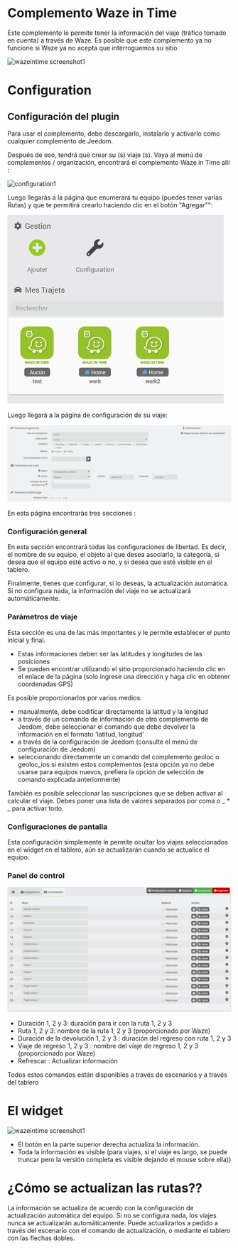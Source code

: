 # Complemento Waze in Time

Este complemento le permite tener la información del viaje (tráfico tomado en cuenta) a través de Waze. Es posible que este complemento ya no funcione si Waze ya no acepta que interroguemos su sitio

![wazeintime screenshot1](../images/wazeintime_screenshot1.jpg)

# Configuration

## Configuración del plugin

Para usar el complemento, debe descargarlo, instalarlo y activarlo como cualquier complemento de Jeedom.

Después de eso, tendrá que crear su (s) viaje (s). Vaya al menú de complementos / organización, encontrará el complemento Waze in Time allí :

![configuration1](../images/configuration1.jpg)

Luego llegarás a la página que enumerará tu equipo (puedes tener varias Rutas) y que te permitirá crearlo haciendo clic en el botón "Agregar"":

![wazeintime screenshot2](../images/eqlogic_list.png)

Luego llegará a la página de configuración de su viaje:

![wazeintime screenshot3](../images/eqlogic_config.png)

En esta página encontrarás tres secciones :

### Configuración general

En esta sección encontrará todas las configuraciones de libertad. Es decir, el nombre de su equipo, el objeto al que desea asociarlo, la categoría, si desea que el equipo esté activo o no, y si desea que esté visible en el tablero.

Finalmente, tienes que configurar, si lo deseas, la actualización automática. Si no configura nada, la información del viaje no se actualizará automáticamente.

### Parámetros de viaje

Esta sección es una de las más importantes y le permite establecer el punto inicial y final.

- Estas informaciones deben ser las latitudes y longitudes de las posiciones
- Se pueden encontrar utilizando el sitio proporcionado haciendo clic en el enlace de la página (solo ingrese una dirección y haga clic en obtener coordenadas GPS)

Es posible proporcionarlos por varios medios:

- manualmente, debe codificar directamente la latitud y la longitud
- a través de un comando de información de otro complemento de Jeedom, debe seleccionar el comando que debe devolver la información en el formato 'latitud, longitud'
- a través de la configuración de Jeedom (consulte el menú de configuración de Jeedom)
- seleccionando directamente un comando del complemento geoloc o geoloc_ios si existen estos complementos (esta opción ya no debe usarse para equipos nuevos, prefiera la opción de selección de comando explicada anteriormente)

También es posible seleccionar las suscripciones que se deben activar al calcular el viaje. Debes poner una lista de valores separados por coma o _ * _ para activar todo.

### Configuraciones de pantalla

Esta configuración simplemente le permite ocultar los viajes seleccionados en el widget en el tablero, aún se actualizarán cuando se actualice el equipo.

### Panel de control

![config3](../images/cmd_list.png)

- Duración 1, 2 y 3: duración para ir con la ruta 1, 2 y 3
- Ruta 1, 2 y 3: nombre de la ruta 1, 2 y 3 (proporcionado por Waze)
- Duración de la devolución 1, 2 y 3 : duración del regreso con ruta 1, 2 y 3
- Viaje de regreso 1, 2 y 3 : nombre del viaje de regreso 1, 2 y 3 (proporcionado por Waze)
- Refrescar : Actualizar información

Todos estos comandos están disponibles a través de escenarios y a través del tablero

# El widget

![wazeintime screenshot1](../images/wazeintime_screenshot1.jpg)

- El botón en la parte superior derecha actualiza la información.
- Toda la información es visible (para viajes, si el viaje es largo, se puede truncar pero la versión completa es visible dejando el mouse sobre ella))

# ¿Cómo se actualizan las rutas??

La información se actualiza de acuerdo con la configuración de actualización automática del equipo. Si no se configura nada, los viajes nunca se actualizarán automáticamente.
Puede actualizarlos a pedido a través del escenario con el comando de actualización, o mediante el tablero con las flechas dobles.
